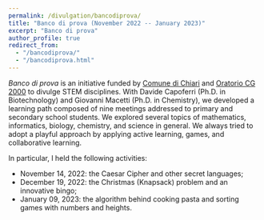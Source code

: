 ```yaml
---
permalink: /divulgation/bancodiprova/
title: "Banco di prova (November 2022 -- January 2023)"
excerpt: "Banco di prova"
author_profile: true
redirect_from:
  - "/bancodiprova/"
  - "/bancodiprova.html"
---
```


*Banco di prova* is an initiative funded by [Comune di Chiari](https://www.comune.chiari.brescia.it) and [Oratorio CG 2000](https://www.cg2000.it) to divulge STEM disciplines.
With Davide Capoferri (Ph.D. in Biotechnology) and Giovanni Macetti (Ph.D. in Chemistry), we developed a learning path composed of nine meetings addressed to primary and secondary school students. We explored several topics of mathematics, informatics, biology, chemistry, and science in general.
We always tried to adopt a playful approach by applying active learning, games, and collaborative learning.

In particular, I held the following activities:
  - November 14, 2022: the Caesar Cipher and other secret languages;
  - December 19, 2022: the Christmas (Knapsack) problem and an innovative bingo;
  - January 09, 2023: the algorithm behind cooking pasta and sorting games with numbers and heights.
